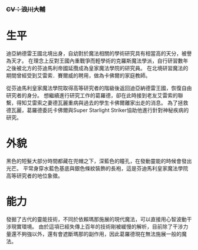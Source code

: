 <!-- TITLE: 葛羅德 -->
<!-- SUBTITLE: 『現在就讓你見識這股超越魔法的力量！』 -->
### ~~CV：浪川大輔~~
# 生平
迪亞納德雷王國北境出身，自幼對於魔法相關的學術研究具有相當高的天分，被譽為天才。
在理念上反對王國內重戰爭而輕學術的克羅斯魔法學派，自行研習數年之後被北方的芬迪馬利帝國延攬成為皇家魔法學院的研究員。
在北境研習魔法的期間曾經受到艾雷索．賽爾威的聘用，做為卡佛爾的家庭教師。

從芬迪馬利皇家魔法學院取得高等研究者的階級後返回迪亞納德雷王國，恢復自由研究者的身分。
想繼續進行研究工作的葛羅德，卻在此時接到老友艾雷索的聯繫，得知艾雷索之妻德瓦麗重病與過去的學生卡佛爾離家出走的消息。
為了拯救德瓦麗，葛羅德委託卡佛爾與Super Starlight Striker協助他進行針對神秘疾病的研究。

# 外貌
黑色的短髮大部分時間都藏在兜帽之下，深藍色的瞳孔，在發動靈能的時候會發出光芒。
平常身穿水藍色基底與銀色條紋裝飾的長袍，這是芬迪馬利皇家魔法學院高等研究者的地位象徵。

# 能力
發掘了古代的靈能技術，不同於依賴瑪那施展的現代魔法，可以直接用心智波動干涉現實環境。
由於這項已經失傳上百年的技術剛被緩慢的解析，目前除了干涉力量還不夠強以外，還有會遮斷瑪那的副作用，因此葛羅德現在無法施展一般的魔法。